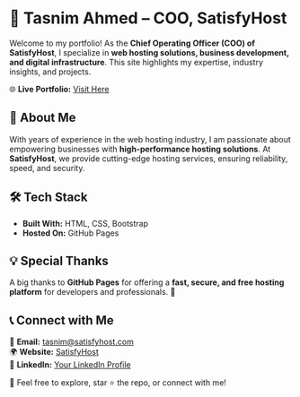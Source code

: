 # 🚀 Tasnim Ahmed – COO, SatisfyHost  

Welcome to my portfolio! As the **Chief Operating Officer (COO) of SatisfyHost**, I specialize in **web hosting solutions, business development, and digital infrastructure**. This site highlights my expertise, industry insights, and projects.  

🌐 **Live Portfolio:** [Visit Here](https://ahtasnim.com)  

## 🔹 About Me  
With years of experience in the web hosting industry, I am passionate about empowering businesses with **high-performance hosting solutions**. At **SatisfyHost**, we provide cutting-edge hosting services, ensuring reliability, speed, and security.  

## 🛠️ Tech Stack  
- **Built With:** HTML, CSS, Bootstrap  
- **Hosted On:** GitHub Pages  

## 💡 Special Thanks  
A big thanks to **GitHub Pages** for offering a **fast, secure, and free hosting platform** for developers and professionals. 🚀  

## 📞 Connect with Me  
📧 **Email:** tasnim@satisfyhost.com  
🌍 **Website:** [SatisfyHost](https://satisfyhost.com)  
💼 **LinkedIn:** [Your LinkedIn Profile]([your-linkedin-link](https://www.linkedin.com/in/ahtasnim/))  

🔹 Feel free to explore, star ⭐ the repo, or connect with me!  
